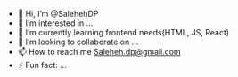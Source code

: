 - 👋 Hi, I’m @SalehehDP
- 👀 I’m interested in ...
- 🌱 I’m currently learning frontend needs(HTML, JS, React)
- 💞️ I’m looking to collaborate on ...
- 📫 How to reach me Saleheh.dp@gmail.com
- ⚡ Fun fact: ...

<!---
SalehehDP/SalehehDP is a ✨ special ✨ repository because its `README.md` (this file) appears on your GitHub profile.
You can click the Preview link to take a look at your changes.
--->
